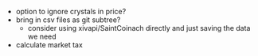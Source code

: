 - option to ignore crystals in price?
- bring in csv files as git subtree?
  - consider using xivapi/SaintCoinach directly and just saving the data we need
- calculate market tax
